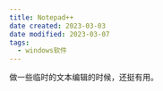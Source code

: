 ```yaml
---
title: Notepad++
date created: 2023-03-03
date modified: 2023-03-07
tags:
  - windows软件
---
```


做一些临时的文本编辑的时候，还挺有用。
